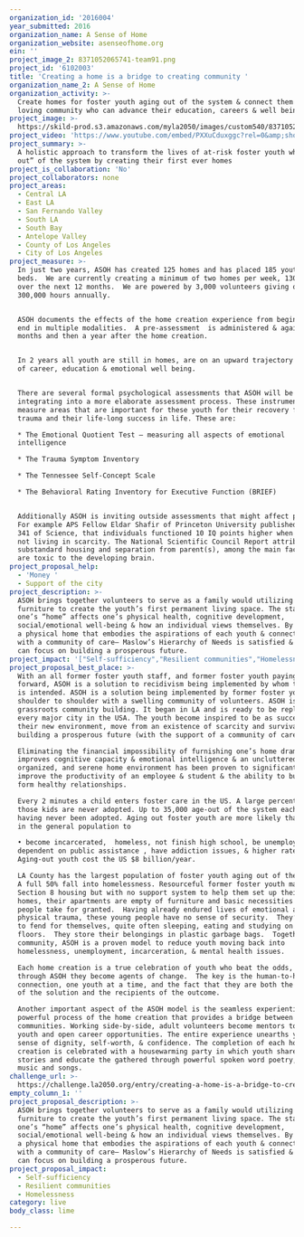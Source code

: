 ```yaml
---
organization_id: '2016004'
year_submitted: 2016
organization_name: A Sense of Home
organization_website: asenseofhome.org
ein: ''
project_image_2: 8371052065741-team91.png
project_id: '6102003'
title: 'Creating a home is a bridge to creating community '
organization_name_2: A Sense of Home
organization_activity: >-
  Create homes for foster youth aging out of the system & connect them with a
  loving community who can advance their education, careers & well being.
project_image: >-
  https://skild-prod.s3.amazonaws.com/myla2050/images/custom540/8371052065741-team91.png
project_video: 'https://www.youtube.com/embed/PXXuCduxggc?rel=0&amp;showinfo=0'
project_summary: >-
  A holistic approach to transform the lives of at-risk foster youth who “age
  out” of the system by creating their first ever homes
project_is_collaboration: 'No'
project_collaborators: none
project_areas:
  - Central LA
  - East LA
  - San Fernando Valley
  - South LA
  - South Bay
  - Antelope Valley
  - County of Los Angeles
  - City of Los Angeles
project_measure: >-
  In just two years, ASOH has created 125 homes and has placed 185 youth in
  beds.  We are currently creating a minimum of two homes per week, 130 homes
  over the next 12 months.  We are powered by 3,000 volunteers giving over
  300,000 hours annually.  


  ASOH documents the effects of the home creation experience from beginning to
  end in multiple modalities.  A pre-assessment  is administered & again 6
  months and then a year after the home creation. 


  In 2 years all youth are still in homes, are on an upward trajectory in terms
  of career, education & emotional well being.


  There are several formal psychological assessments that ASOH will be
  integrating into a more elaborate assessment process. These instruments
  measure areas that are important for these youth for their recovery from
  trauma and their life-long success in life. These are:

  * The Emotional Quotient Test – measuring all aspects of emotional
  intelligence

  * The Trauma Symptom Inventory

  * The Tennessee Self-Concept Scale

  * The Behavioral Rating Inventory for Executive Function (BRIEF)


  Additionally ASOH is inviting outside assessments that might affect policy .
  For example APS Fellow Eldar Shafir of Princeton University published in Vol.
  341 of Science, that individuals functioned 10 IQ points higher when they were
  not living in scarcity. The National Scientific Council Report attributes
  substandard housing and separation from parent(s), among the main factors that
  are toxic to the developing brain.
project_proposal_help:
  - 'Money '
  - Support of the city
project_description: >-
  ASOH brings together volunteers to serve as a family would utilizing donated
  furniture to create the youth’s first permanent living space. The state of
  one’s “home” affects one’s physical health, cognitive development,
  social/emotional well-being & how an individual views themselves. By creating
  a physical home that embodies the aspirations of each youth & connecting them
  with a community of care— Maslow’s Hierarchy of Needs is satisfied & the youth
  can focus on building a prosperous future.
project_impact: '["Self-sufficiency","Resilient communities","Homelessness"]'
project_proposal_best_place: >-
  With an all former foster youth staff, and former foster youth paying it
  forward, ASOH is a solution to recidivism being implemented by whom the impact
  is intended. ASOH is a solution being implemented by former foster youth,
  shoulder to shoulder with a swelling community of volunteers. ASOH is true
  grassroots community building. It began in LA and is ready to be replicated in
  every major city in the USA. The youth become inspired to be as successful as
  their new environment, move from an existence of scarcity and survival towards
  building a prosperous future (with the support of a community of care). 

  Eliminating the financial impossibility of furnishing one’s home dramatically
  improves cognitive capacity & emotional intelligence & an uncluttered,
  organized, and serene home environment has been proven to significantly
  improve the productivity of an employee & student & the ability to build &
  form healthy relationships. 

  Every 2 minutes a child enters foster care in the US. A large percentage of
  those kids are never adopted. Up to 35,000 age-out of the system each year
  having never been adopted. Aging out foster youth are more likely than those
  in the general population to 

  • become incarcerated,  homeless, not finish high school, be unemployed, be
  dependent on public assistance , have addiction issues, & higher rates of PTS.
  Aging-out youth cost the US $8 billion/year.

  LA County has the largest population of foster youth aging out of the system.
  A full 50% fall into homelessness. Resourceful former foster youth may secure
  Section 8 housing but with no support system to help them set up their first
  homes, their apartments are empty of furniture and basic necessities most
  people take for granted.  Having already endured lives of emotional and/or
  physical trauma, these young people have no sense of security.  They‘re left
  to fend for themselves, quite often sleeping, eating and studying on bare
  floors.  They store their belongings in plastic garbage bags.  Together, as a
  community, ASOH is a proven model to reduce youth moving back into
  homelessness, unemployment, incarceration, & mental health issues.

  Each home creation is a true celebration of youth who beat the odds, and
  through ASOH they become agents of change.  The key is the human-to-human
  connection, one youth at a time, and the fact that they are both the drivers
  of the solution and the recipients of the outcome.  

  Another important aspect of the ASOH model is the seamless experiential and
  powerful process of the home creation that provides a bridge between
  communities. Working side-by-side, adult volunteers become mentors to the
  youth and open career opportunities. The entire experience unearths youth’s
  sense of dignity, self-worth, & confidence. The completion of each home
  creation is celebrated with a housewarming party in which youth share their
  stories and educate the gathered through powerful spoken word poetry, original
  music and songs.
challenge_url: >-
  https://challenge.la2050.org/entry/creating-a-home-is-a-bridge-to-creating-community
empty_column_1: ''
project_proposal_description: >-
  ASOH brings together volunteers to serve as a family would utilizing donated
  furniture to create the youth’s first permanent living space. The state of
  one’s “home” affects one’s physical health, cognitive development,
  social/emotional well-being & how an individual views themselves. By creating
  a physical home that embodies the aspirations of each youth & connecting them
  with a community of care— Maslow’s Hierarchy of Needs is satisfied & the youth
  can focus on building a prosperous future.
project_proposal_impact:
  - Self-sufficiency
  - Resilient communities
  - Homelessness
category: live
body_class: lime

---
```

